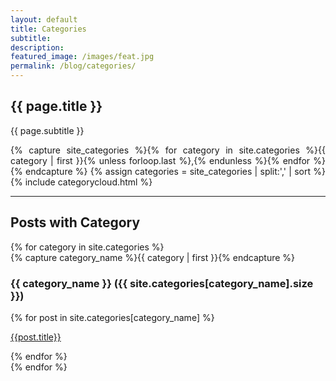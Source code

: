 ```yaml
---
layout: default
title: Categories
subtitle: 
description: 
featured_image: /images/feat.jpg
permalink: /blog/categories/
---
```


<section class="intro">
  <div class="wrap">
    <h2>{{ page.title }} <i class="fa fa-tags"></i></h2>
    <p>{{ page.subtitle }}</p>
  </div>
</section>

<section class="single">

  <div class="home">
    <p class="post-meta" style="text-align: justify;">
    {% capture site_categories %}{% for category in site.categories %}{{ category | first }}{% unless forloop.last %},{% endunless %}{% endfor %}{% endcapture %}
    {% assign categories = site_categories | split:',' | sort %}
    {% include categorycloud.html %}
    </p>
  </div>

  <hr>

  <div class="wrap">
    <h2 class="page-heading">Posts with Category</h2>
    {% for category in site.categories %}
    <div class="archive-group">
      {% capture category_name %}{{ category | first }}{% endcapture %}
      <a name="{{ category_name | slugize }}"></a>
      <div id="#{{ category_name | slugize }}"></div>
        <h3 class="category-head">{{ category_name }} ({{ site.categories[category_name].size }})</h3>
        {% for post in site.categories[category_name] %}
        <article class="archive-item">
          <p><a href="{{ site.baseurl }}{{ post.url }}">{{post.title}}</a></p>
        </article>
      {% endfor %}
    </div>
    {% endfor %}

  </div>
</section>

